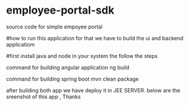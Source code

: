 # employee-portal-sdk
source code for simple empoyee portal

#how to run this application for that we have to build the ui and backend applicatiom

#first install java and node in your system the follow the steps

command for building angular application
ng build 

command for building spring boot
mvn clean package


after building both app we have deploy it in JEE SERVER. below are the sreenshot of this app , Thanks

